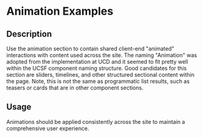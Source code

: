 # Animation Examples

## Description
Use the animation section to contain shared client-end "animated" interactions with content used across the site. The naming "Animation" was adopted from the implementation at UCD and it seemed to fit pretty well within the UCSF component naming structure. Good candidates for this section are sliders, timelines, and other structured sectional content within the page. Note, this is not the same as programmatic list results, such as teasers or cards that are in other component sections. 

## Usage
Animations should be applied consistently across the site to maintain a comprehensive user experience.
